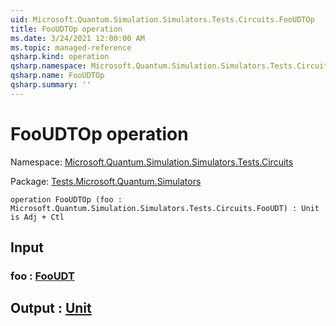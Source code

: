 ```yaml
---
uid: Microsoft.Quantum.Simulation.Simulators.Tests.Circuits.FooUDTOp
title: FooUDTOp operation
ms.date: 3/24/2021 12:00:00 AM
ms.topic: managed-reference
qsharp.kind: operation
qsharp.namespace: Microsoft.Quantum.Simulation.Simulators.Tests.Circuits
qsharp.name: FooUDTOp
qsharp.summary: ''
---
```


# FooUDTOp operation

Namespace: [Microsoft.Quantum.Simulation.Simulators.Tests.Circuits](xref:Microsoft.Quantum.Simulation.Simulators.Tests.Circuits)

Package: [Tests.Microsoft.Quantum.Simulators](https://nuget.org/packages/Tests.Microsoft.Quantum.Simulators)




```qsharp
operation FooUDTOp (foo : Microsoft.Quantum.Simulation.Simulators.Tests.Circuits.FooUDT) : Unit is Adj + Ctl
```


## Input

### foo : [FooUDT](xref:Microsoft.Quantum.Simulation.Simulators.Tests.Circuits.FooUDT)





## Output : [Unit](xref:microsoft.quantum.lang-ref.unit)

